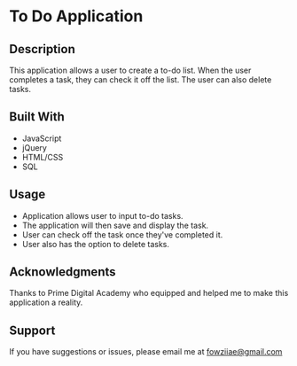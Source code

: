 # To Do Application

## Description

This application allows a user to create a to-do list. When the user completes a task, they can check it off the list. The user can also delete tasks.

## Built With

- JavaScript
- jQuery
- HTML/CSS
- SQL

## Usage

- Application allows user to input to-do tasks.
- The application will then save and display the task.
- User can check off the task once they've completed it.
- User also has the option to delete tasks.

## Acknowledgments

Thanks to Prime Digital Academy who equipped and helped me to make this application a reality.

## Support

If you have suggestions or issues, please email me at fowziiae@gmail.com
